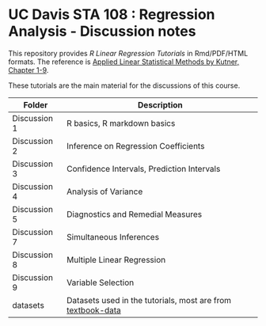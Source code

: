 # UC Davis STA 108 : Regression Analysis - Discussion notes

This repository provides *R Linear Regression Tutorials* in Rmd/PDF/HTML formats. The reference is [Applied Linear Statistical Methods by Kutner, Chapter 1-9](http://users.stat.ufl.edu/~winner/sta4211/ALSM_5Ed_Kutner.pdf).


These tutorials are the main material for the discussions of this course. 

| Folder | Description |
| --- | --- |
| Discussion 1     |  R basics, R markdown basics |
| Discussion 2     | Inference on Regression Coefficients |
| Discussion 3     | Confidence Intervals, Prediction Intervals |
| Discussion 4     | Analysis of Variance |
| Discussion 5     | Diagnostics and Remedial Measures|
| Discussion 7     | Simultaneous Inferences|
| Discussion 8     | Multiple Linear Regression|
| Discussion 9     | Variable Selection|
| datasets     | Datasets used in the tutorials, most are from [textbook-data](http://users.stat.ufl.edu/~rrandles/sta4210/Rclassnotes/data/textdatasets/Chapter%20%206%20Data%20Sets.html)
